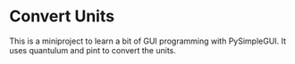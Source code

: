 # Convert Units

This is a miniproject to learn a bit of GUI programming with PySimpleGUI. 
It uses quantulum and pint to convert the units. 